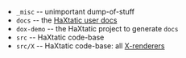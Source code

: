 - `_misc` -- unimportant dump-of-stuff
- `docs` -- the [HaXtatic user docs](http://metaleap.github.io/haxtatic/)
- `dox-demo` -- the HaXtatic project to generate `docs`
- `src` -- HaXtatic code-base
- `src/X` -- HaXtatic code-base: all [X-renderers](http://metaleap.github.io/haxtatic/xtypes/index.html)
